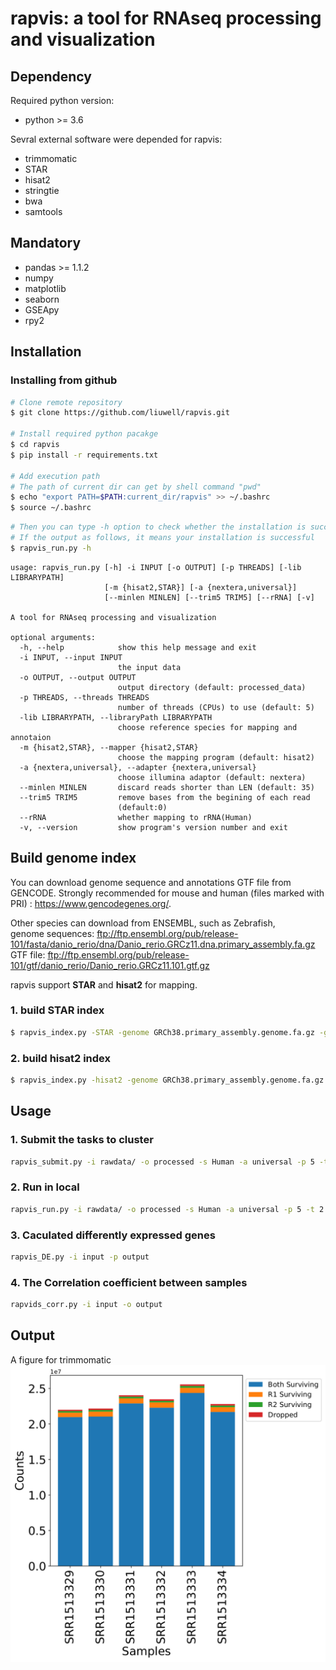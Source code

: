 # rapvis: a tool for RNAseq processing and visualization
  
## Dependency
  
Required python version:
  
+ python >= 3.6
  
Sevral external software were depended for rapvis:
  
+ trimmomatic
+ STAR
+ hisat2
+ stringtie
+ bwa
+ samtools
  
## Mandatory
  
+ pandas >= 1.1.2
+ numpy
+ matplotlib
+ seaborn
+ GSEApy
+ rpy2
  
## Installation
  
### Installing from github
  
```bash
# Clone remote repository
$ git clone https://github.com/liuwell/rapvis.git
  
# Install required python pacakge
$ cd rapvis
$ pip install -r requirements.txt
  
# Add execution path
# The path of current dir can get by shell command "pwd"
$ echo "export PATH=$PATH:current_dir/rapvis" >> ~/.bashrc
$ source ~/.bashrc
```
  
```bash
# Then you can type -h option to check whether the installation is successful,  
# If the output as follows, it means your installation is successful
$ rapvis_run.py -h
```

```
usage: rapvis_run.py [-h] -i INPUT [-o OUTPUT] [-p THREADS] [-lib LIBRARYPATH]
                     [-m {hisat2,STAR}] [-a {nextera,universal}]
                     [--minlen MINLEN] [--trim5 TRIM5] [--rRNA] [-v]

A tool for RNAseq processing and visualization

optional arguments:
  -h, --help            show this help message and exit
  -i INPUT, --input INPUT
                        the input data
  -o OUTPUT, --output OUTPUT
                        output directory (default: processed_data)
  -p THREADS, --threads THREADS
                        number of threads (CPUs) to use (default: 5)
  -lib LIBRARYPATH, --libraryPath LIBRARYPATH
                        choose reference species for mapping and annotaion
  -m {hisat2,STAR}, --mapper {hisat2,STAR}
                        choose the mapping program (default: hisat2)
  -a {nextera,universal}, --adapter {nextera,universal}
                        choose illumina adaptor (default: nextera)
  --minlen MINLEN       discard reads shorter than LEN (default: 35)
  --trim5 TRIM5         remove bases from the begining of each read
                        (default:0)
  --rRNA                whether mapping to rRNA(Human)
  -v, --version         show program's version number and exit
```

## Build genome index

You can download genome sequence and annotations GTF file from GENCODE. Strongly recommended for mouse and human (files marked with PRI) : <https://www.gencodegenes.org/>.

Other species can download from ENSEMBL, such as Zebrafish,  
genome sequences: <ftp://ftp.ensembl.org/pub/release-101/fasta/danio_rerio/dna/Danio_rerio.GRCz11.dna.primary_assembly.fa.gz>  
GTF file: <ftp://ftp.ensembl.org/pub/release-101/gtf/danio_rerio/Danio_rerio.GRCz11.101.gtf.gz>

rapvis support **STAR** and **hisat2** for mapping.

### 1. build STAR index
  
```bash
$ rapvis_index.py -STAR -genome GRCh38.primary_assembly.genome.fa.gz -gtf gencode.v35.primary_assembly.annotation.gtf.gz
```

### 2. build hisat2 index

```bash
$ rapvis_index.py -hisat2 -genome GRCh38.primary_assembly.genome.fa.gz -gtf gencode.v35.primary_assembly.annotation.gtf.gz
```

## Usage
  
### 1. Submit the tasks to cluster
  
```bash
rapvis_submit.py -i rawdata/ -o processed -s Human -a universal -p 5 -t 2 --minlen 25 --trim5 3 --merge --rRNA
```
  
### 2. Run in local
  
```bash
rapvis_run.py -i rawdata/ -o processed -s Human -a universal -p 5 -t 2 --minlen 25 --trim5 3 --merge --rRNA
```
  
### 3. Caculated differently expressed genes
  
```bash
rapvis_DE.py -i input -p output
```
  
### 4. The Correlation coefficient between samples
  
```bash
rapvids_corr.py -i input -o output
```

## Output

A figure for trimmomatic  
![trim](https://github.com/liuwell/rapvis/blob/master/library/png/merge_qc_raw-1.png)
